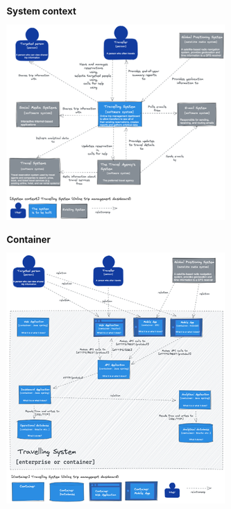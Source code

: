 

## System context

![System context](https://github.com/ExtravaganzaTeam/KATAS-2023/blob/main/current/architecture/system_context.png "a title")

## Container

![Container](https://github.com/ExtravaganzaTeam/KATAS-2023/blob/main/current/architecture/container.png "a title")